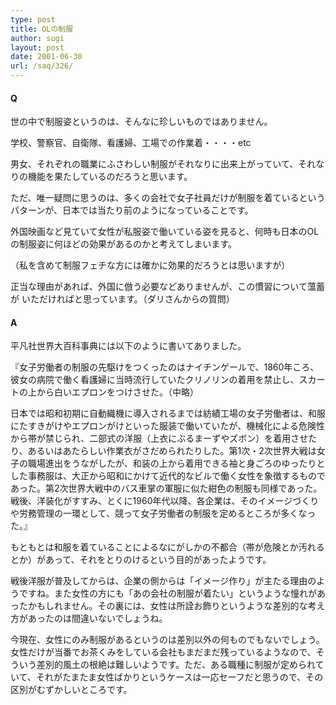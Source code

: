 ```yaml
---
type: post
title: OLの制服
author: sugi
layout: post
date: 2001-06-30
url: /saq/326/
---
```

#### Q 

世の中で制服姿というのは、そんなに珍しいものではありません。
  
学校、警察官、自衛隊、看護婦、工場での作業着・・・・etc
  
男女、それぞれの職業にふさわしい制服がそれなりに出来上がっていて、それなりの機能を果たしているのだろうと思います。
  
ただ、唯一疑問に思うのは、多くの会社で女子社員だけが制服を着ているというパターンが、日本では当たり前のようになっていることです。
  
外国映画など見ていて女性が私服姿で働いている姿を見ると、何時も日本のOLの制服姿に何ほどの効果があるのかと考えてしまいます。
  
（私を含めて制服フェチな方には確かに効果的だろうとは思いますが）
  
正当な理由があれば、外国に倣う必要などありませんが、この慣習について薀蓄が いただければと思っています。（ダリさんからの質問）

#### A 

平凡社世界大百科事典には以下のように書いてありました。

『女子労働者の制服の先駆けをつくったのはナイチンゲールで、1860年ころ、彼女の病院で働く看護婦に当時流行していたクリノリンの着用を禁止し、スカートの上から白いエプロンをつけさせた。（中略）

日本では昭和初期に自動織機に導入されるまでは紡績工場の女子労働者は、和服にたすきがけやエプロンがけといった服装で働いていたが、機械化による危険性から帯が禁じられ、二部式の洋服（上衣にぶるまーずやズボン）を着用させたり、あるいはあたらしい作業衣がさだめられたりした。第1次・2次世界大戦は女子の職場進出をうながしたが、和装の上から着用できる袖と身ごろのゆったりとした事務服は、大正から昭和にかけて近代的なビルで働く女性を象徴するものであった。第2次世界大戦中のバス車掌の軍服に似た紺色の制服も同様であった。戦後、洋装化がすすみ、とくに1960年代以降、各企業は、そのイメージづくりや労務管理の一環として、競って女子労働者の制服を定めるところが多くなった。』

もともとは和服を着ていることによるなにがしかの不都合（帯が危険とか汚れるとか）があって、それをとりのけるという目的があったようです。

戦後洋服が普及してからは、企業の側からは「イメージ作り」が主たる理由のようですね。また女性の方にも「あの会社の制服が着たい」というような憧れがあったかもしれません。その裏には、女性は所詮お飾りというような差別的な考え方があったのは間違いないでしょうね。

今現在、女性にのみ制服があるというのは差別以外の何ものでもないでしょう。女性だけが当番でお茶くみをしている会社もまだまだ残っているようなので、そういう差別的風土の根絶は難しいようです。ただ、ある職種に制服が定められていて、それがたまたま女性ばかりというケースは一応セーフだと思うので、その区別がむずかしいところです。